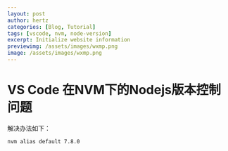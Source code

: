```yaml
---
layout: post
author: hertz
categories: [Blog, Tutorial]
tags: [vscode, nvm, node-version]
excerpt: Initialize website information
previewimg: /assets/images/wxmp.png
image: /assets/images/wxmp.png
---
```

# VS Code 在NVM下的Nodejs版本控制问题
解决办法如下：  
```bash
nvm alias default 7.8.0
```